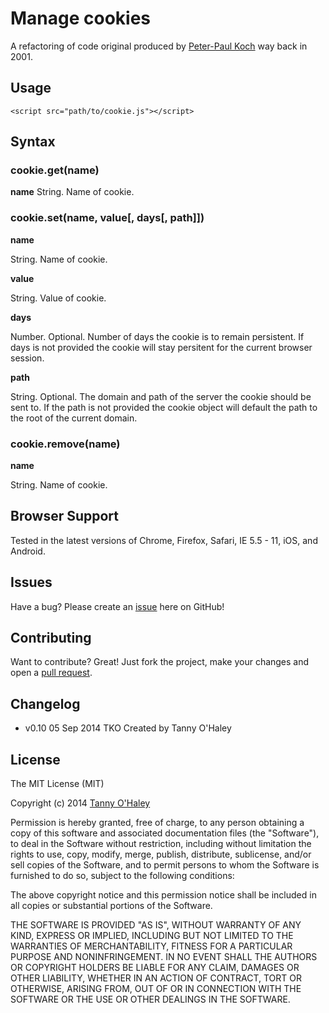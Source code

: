# Manage cookies

A refactoring of code original produced by [Peter-Paul Koch](http://www.quirksmode.org/js/cookies.html) way back in 2001.

## Usage

    <script src="path/to/cookie.js"></script>

## Syntax
### cookie.get(name)
**name**
String. Name of cookie.

### cookie.set(name, value[, days[, path]])

**name**

String. Name of cookie.

**value**

String. Value of cookie.

**days**

Number. Optional. Number of days the cookie is to remain persistent. If days is not provided the cookie will stay persitent for the current browser session.

**path**

String. Optional. The domain and path of the server the cookie should be sent to. If the path is not provided the cookie object will default the path to the root of the current domain.

### cookie.remove(name)

**name**

String. Name of cookie.

## Browser Support

Tested in the latest versions of Chrome, Firefox, Safari, IE 5.5 - 11, iOS, and Android.

## Issues

Have a bug? Please create an [issue](https://github.com/tannyo/cookie.js/issues) here on GitHub!

## Contributing

Want to contribute? Great! Just fork the project, make your changes and open a [pull request](https://github.com/tannyo/cookie.js/pulls).

## Changelog
* v0.10 05 Sep 2014 TKO Created by Tanny O'Haley

## License

The MIT License (MIT)

Copyright (c) 2014 [Tanny O'Haley](http://tanny.ica.com)

Permission is hereby granted, free of charge, to any person obtaining a copy
of this software and associated documentation files (the "Software"), to deal
in the Software without restriction, including without limitation the rights
to use, copy, modify, merge, publish, distribute, sublicense, and/or sell
copies of the Software, and to permit persons to whom the Software is
furnished to do so, subject to the following conditions:

The above copyright notice and this permission notice shall be included in all
copies or substantial portions of the Software.

THE SOFTWARE IS PROVIDED "AS IS", WITHOUT WARRANTY OF ANY KIND, EXPRESS OR
IMPLIED, INCLUDING BUT NOT LIMITED TO THE WARRANTIES OF MERCHANTABILITY,
FITNESS FOR A PARTICULAR PURPOSE AND NONINFRINGEMENT. IN NO EVENT SHALL THE
AUTHORS OR COPYRIGHT HOLDERS BE LIABLE FOR ANY CLAIM, DAMAGES OR OTHER
LIABILITY, WHETHER IN AN ACTION OF CONTRACT, TORT OR OTHERWISE, ARISING FROM,
OUT OF OR IN CONNECTION WITH THE SOFTWARE OR THE USE OR OTHER DEALINGS IN THE
SOFTWARE.
